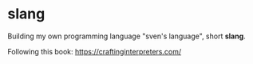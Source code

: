 # slang
Building my own programming language "sven's language", short **slang**.

Following this book: https://craftinginterpreters.com/